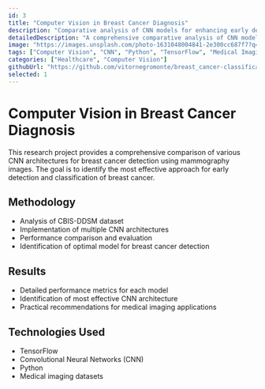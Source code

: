 ```yaml
---
id: 3
title: "Computer Vision in Breast Cancer Diagnosis"
description: "Comparative analysis of CNN models for enhancing early detection of breast cancer."
detailedDescription: "A comprehensive comparative analysis of CNN models with the aim of enhancing early detection capabilities for breast cancer through the utilization of mammography images from the CBIS-DDSM dataset. The research evaluated various CNN architectures to identify the most effective approach for accurate breast cancer detection and classification."
image: "https://images.unsplash.com/photo-1631048004841-2e300cc687f7?q=80&w=2080&auto=format&fit=crop&ixlib=rb-4.0.3&ixid=M3wxMjA3fDB8MHxwaG90by1wYWdlfHx8fGVufDB8fHx8fA%3D%3D"
tags: ["Computer Vision", "CNN", "Python", "TensorFlow", "Medical Imaging", "OpenCV"]
categories: ["Healthcare", "Computer Vision"]
githubUrl: "https://github.com/vitornegromonte/breast_cancer-classification"
selected: 1
---
```


# Computer Vision in Breast Cancer Diagnosis

This research project provides a comprehensive comparison of various CNN architectures for breast cancer detection using mammography images. The goal is to identify the most effective approach for early detection and classification of breast cancer.

## Methodology

- Analysis of CBIS-DDSM dataset
- Implementation of multiple CNN architectures
- Performance comparison and evaluation
- Identification of optimal model for breast cancer detection

## Results

- Detailed performance metrics for each model
- Identification of most effective CNN architecture
- Practical recommendations for medical imaging applications

## Technologies Used

- TensorFlow
- Convolutional Neural Networks (CNN)
- Python
- Medical imaging datasets
